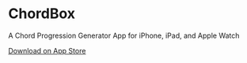 # ChordBox

A Chord Progression Generator App for iPhone, iPad, and Apple Watch

[Download on App Store](https://appsto.re/tw/NIwQcb.i)
